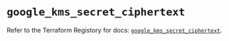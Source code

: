 # `google_kms_secret_ciphertext`

Refer to the Terraform Registory for docs: [`google_kms_secret_ciphertext`](https://www.terraform.io/docs/providers/google/r/kms_secret_ciphertext).
